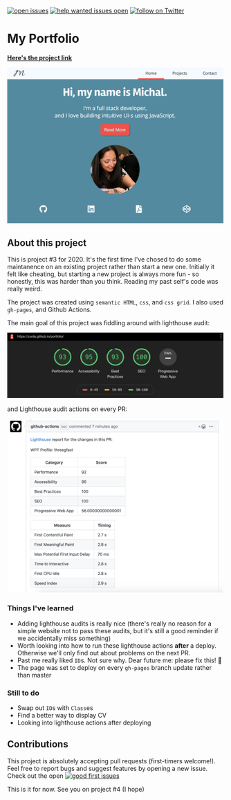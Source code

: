 [![open issues](https://img.shields.io/github/issues/zurda/portfolio.svg)](https://github.com/zurda/portfolio/issues) [![help wanted issues open](https://img.shields.io/github/issues/zurda/portfolio/help%20wanted.svg)](https://github.com/zurda/portfolio/issues?q=is%3Aissue+is%3Aopen+label%3A%22help+wanted%22) <a href="https://twitter.com/zur_da/follow?screen_name=zur_da">
    <img src="https://img.shields.io/twitter/follow/zur_da.svg?style=social&logo=twitter"
        alt="follow on Twitter">
</a>

# My Portfolio 

<strong><a href="https://zurda.github.io/portfolio/">Here's the project link</a></strong>

<img src="./portfolio-screen.png" 
alt="Screen grab of my portfolio" width="500" />

## About this project 

This is project #3 for 2020. It's the first time I've chosed to do some maintanence on an existing project rather than start a new one. Initially it felt like cheating, but starting a new project is always more fun - so honestly, this was harder than you think. Reading my past self's code was really weird.

The project was created using `semantic HTML`, `css`, and `css grid`. I also used `gh-pages`, and Github Actions.

The main goal of this project was fiddling around with lighthouse audit: 

<img src="./portfolio-audit.png" 
alt="Screen grab of lighthouse audit" width="500" />

and Lighthouse audit actions on every PR: 

<img src="./lighthouse-pr-audit.png" 
alt="Screen grab of lighthouse audit on every PR" width="500" />


### Things I've learned 

- Adding lighthouse audits is really nice (there's really no reason for a simple website not to pass these audits, but it's still a good reminder if we accidentally miss something)
- Worth looking into how to run these lighthouse actions **after** a deploy. Otherwise we'll only find out about problems on the next PR. 
- Past me really liked `ID`s. Not sure why. Dear future me: please fix this! 🥺
- The page was set to deploy on every `gh-pages` branch update rather than master

### Still to do

- Swap out `ID`s with `Class`es
- Find a better way to display CV 
- Looking into lighthouse actions after deploying 

## Contributions

This project is absolutely accepting pull requests (first-timers welcome!). Feel free to report bugs and suggest features by opening a new issue. Check out the open [![good first issues](https://img.shields.io/github/issues/zurda/portfolio/good%20first%20issue.svg)](https://github.com/zurda/portfolio/issues?q=is%3Aissue+is%3Aopen+label%3A%22good+first%22%issue)


This is it for now. See you on project #4 (I hope)
